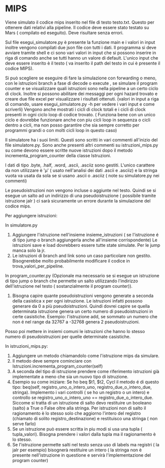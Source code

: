 # MIPS

Viene simulato il codice mips inserito nel file di testo testo.txt. Questo per ottenere dati relativi alla pipeline.
Il codice deve essere stato testato su Mars ( compilato ed eseguito). Deve risultare senza errori. 

Sul file esegui_simulatore.py è presente la funzione main e i valori in input inoltre vengono compilati due json file con tutti i dati.
Il programma si deve avviare tramite shell e ci sono vari valori in input che si possono inserire in riga di comando anche se tutti hanno un valore di default.
L'unico input che deve essere inserito è il testo ( va inserito il path del testo in cui è presente il codice MIPS).

Si può scegliere se eseguire di fare la simulazione con forwarding o meno, con le istruzioni branch a fase di decode o execute , se simulare il program counter 
e se visualizzare quali istruzioni sono nella pipeline a un certo ciclo di clock.
Inoltre si possono abilitare dei messaggi per ogni hazard trovato e creare due file excel per visualizzare i risultati ottenuti.
(valori in input a riga di comando, usare esegui_simulatore.py -h per vedere i vari input e come scriverli)
Vengono anche mostrati i cicli di clock totali e i cicli di clock presenti in ogni ciclo loop di codice trovato. ( Funziona bene con un unico ciclo e dovrebbe funzionare anche con piu cicli loop in sequenza o cicli dentro a cicli, ma non posso garantire che sia sempre corretto per programmi grandi o con molti cicli loop in questo caso)

Il simulatore ha i suoi limiti. Questi sono scritti in vari commenti all'inizio del file simulatore.py.
Sono anche presenti altri commenti su istruzioni_mips.py su come devono essere scritte nuove istruzioni dopo il metodo incrementa_program_counter della classe Istruzioni.

I dati di tipo .byte, .half, .word, .ascii, .asciiz sono gestiti. L'unico carattere da non utilizzare è 'µ' ( usato nell'analisi dei dati .ascii e .asciiz) e la stringa vuota va usata da sola se si usano .ascii o .asciiz ( note su simulatore.py nei commenti)

Le pseudoistruzioni non vengono incluse o aggiunte nel testo. Quindi se si esegue un salto ad un indirizzo di una pseudoistruzione ( possibile tramite istruzione jalr ) ci sarà sicuramente un errore durante la simulazione del codice mips. 

Per aggiungere istruzioni:

In simulatore.py

1) Aggiungere l'istruzione nell'insieme insieme_istruzioni ( se l'istruzione é di tipo jump o branch aggiungerla anche all'insieme corrispondente)
Le istruzioni save e load dovrebbero essere tutte state simulate.
Per le jump manca solo la jr.
2) Le istruzioni di branch and link sono un caso particolare non gestito. Bisognerebbe molto probabilmente modificare il codice in trova_valori_per_pipeline. 

In program_counter.py
(Opzionale ma necessario se si esegue un istruzione di tipo jump o branch che permette un salto utilizzando l'indirizzo dell'istruzione nel testo ( sostanzialmente il program counter)).

1) Bisogna capire quante pseudoistruzioni vengono generate a seconda della casistica x per ogni istruzione. Le istruzioni infatti possono generare da 0 a più pseudoistruzioni. Quindi dovrei capire se quella determinata istruzione genera un certo numero di pseudoistruzioni in certe casistiche.
Esempio: l'istruzione add, se sommato un numero che non é nel range da 32767 a -32768 genera 2 pseudoistruzioni.

Posso poi mettere in insiemi comuni le istruzioni che hanno lo stesso numero di pseudoistruzioni per quelle determinate casistiche.

In istruzioni_mips.py:

  1) Aggiungere un metodo chiamandolo come l'istruzione mips da simulare.
  2) Il metodo deve sempre cominciare con Istruzioni.incrementa_program_counter(self) 
  3) A seconda del tipo di istruzione prendere come riferimento istruzioni già implementate a meno che sia un nuovo tipo di istruzione.
  4) Esempio su come iniziare: Se ho beq $t1, $t2, Cycl il metodo é di questo tipo: beq(self, registro_uno_o_intero_uno, registro_due_o_intero_due, stringa).     Implemento i vari controlli ( se ho un registro o un intero) e controllo se registro_uno_o_intero_uno == registro_due_o_intero_due. Siccome si tratta di un istruzione di salto devo restituire un booleano (salto) a True o False oltre alla stringa. Per istruzioni non di salto il ragionamento è lo stesso solo che aggiorno l'intero del   registro (chiamato di solito registro_destinazione) e restituisco una stringa ( non serve farlo)
  5) Se un istruzione può essere scritta in piu modi si usa una tupla ( tupla_valori). Bisogna prendere i valori dalla tupla ma il ragionamento è lo stesso.
  6) Se l'istruzione permette salti nel testo senza uso di labels ma registri ( la jalr per esempio) bisognerà restituire un intero ( la stringa non è presente           nell'istruzione in questione e servirà l'implementazione del program counter)
 
